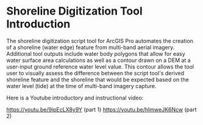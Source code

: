 # Shoreline Digitization Tool Introduction

The shoreline digitization script tool for ArcGIS Pro automates the creation of a shoreline (water edge) feature from multi-band aerial imagery.  Additional tool outputs include water body polygons that allow for easy water surface area calculations as well as a contour drawn on a DEM at a user-input ground reference water level value.  This contour allows the tool user to visually assess the difference between the script tool's derived shoreline feature and the shoreline that would be expected based on the water level (tide) at the time of multi-band imagery capture.

Here is a Youtube introductory and instructional video:

https://youtu.be/9ipEcLX8y9Y  (part 1)
https://youtu.be/hImweJK6Ncw  (part 2)
